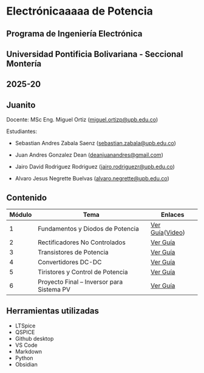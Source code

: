 # Electrónicaaaaa de Potencia
## Programa de Ingeniería Electrónica
## Universidad Pontificia Bolivariana - Seccional Montería
## 2025-20
## Juanito

Docente: MSc Eng. Miguel Ortiz (miguel.ortizp@upb.edu.co)

Estudiantes:
- Sebastian Andres Zabala Saenz 
(sebastian.zabala@upb.edu.co)

- Juan Andres Gonzalez Dean
(deanjuanandres@gmail.com)

- Jairo David Rodriguez Rodriguez
(jairo.rodriguezr@upb.edu.co)

- Alvaro Jesus Negrette Buelvas
(alvaro.negrette@upb.edu.co)

## Contenido

| Módulo | Tema                                      | Enlaces                                     |
| ------ | ----------------------------------------- | ------------------------------------------ |
| 1      | Fundamentos y Diodos de Potencia          | [Ver Guía](./Module%201%20diodes/guia_1_fundamentos_diodos.md)([Video](https://youtu.be/_kywjhLe_sc)) |
| 2      | Rectificadores No Controlados             | [Ver Guía](./guia_2_rectificadores)        |
| 3      | Transistores de Potencia                  | [Ver Guía](./module%203%20transistors/guia_3_transistores_de_potencia.md) |
| 4      | Convertidores DC-DC                       | [Ver Guía](./Module%204/Guia4.md)   |
| 5      | Tiristores y Control de Potencia          | [Ver Guía](./Module%205/guia_5_tiristores.md)            |
| 6      | Proyecto Final – Inversor para Sistema PV | [Ver Guía](./guia_6_proyecto_final)        |


## Herramientas utilizadas

- LTSpice
- QSPICE
- Github desktop
- VS Code
- Markdown
- Python 
- Obsidian
   


[def]: ./Module%201%20diodes/guia_1_fundamentos_diodos.md